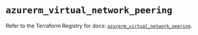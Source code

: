# `azurerm_virtual_network_peering`

Refer to the Terraform Registry for docs: [`azurerm_virtual_network_peering`](https://registry.terraform.io/providers/hashicorp/azurerm/4.11.0/docs/resources/virtual_network_peering).
